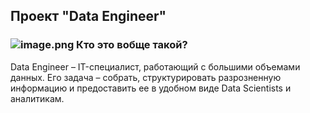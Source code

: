 ## Проект "Data Engineer"     

### ![image.png](attachment:image.png) Кто это вобще такой?    
Data Engineer – IT-специалист, работающий с большими объемами данных. Его задача – собрать, структурировать разрозненную информацию и предоставить ее в удобном виде Data Scientists и аналитикам.

